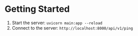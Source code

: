 # Getting Started
1. Start the server: `uvicorn main:app --reload`
2. Connect to the server: `http://localhost:8000/api/v1/ping`